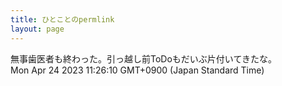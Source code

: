 ```yaml
---
title: ひとことのpermlink
layout: page
---
```

<div class="box" dt="1682303170011">
  無事歯医者も終わった。引っ越し前ToDoもだいぶ片付いてきたな。
  <div class="content is-small">Mon Apr 24 2023 11:26:10 GMT+0900 (Japan Standard Time)</div>
</div>